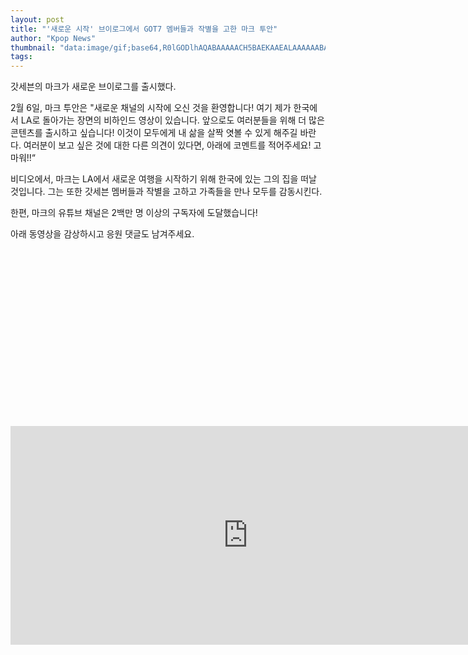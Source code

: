 ```yaml
---
layout: post
title: "'새로운 시작' 브이로그에서 GOT7 멤버들과 작별을 고한 마크 투안"
author: "Kpop News"
thumbnail: "data:image/gif;base64,R0lGODlhAQABAAAAACH5BAEKAAEALAAAAAABAAEAAAICTAEAOw=="
tags: 
---
```



갓세븐의 마크가 새로운 브이로그를 출시했다.

2월 6일, 마크 투안은 "새로운 채널의 시작에 오신 것을 환영합니다! 여기 제가 한국에서 LA로 돌아가는 장면의 비하인드 영상이 있습니다. 앞으로도 여러분들을 위해 더 많은 콘텐츠를 출시하고 싶습니다! 이것이 모두에게 내 삶을 살짝 엿볼 수 있게 해주길 바란다. 여러분이 보고 싶은 것에 대한 다른 의견이 있다면, 아래에 코멘트를 적어주세요! 고마워!!“

비디오에서, 마크는 LA에서 새로운 여행을 시작하기 위해 한국에 있는 그의 집을 떠날 것입니다. 그는 또한 갓세븐 멤버들과 작별을 고하고 가족들을 만나 모두를 감동시킨다.

한편, 마크의 유튜브 채널은 2백만 명 이상의 구독자에 도달했습니다!

아래 동영상을 감상하시고 응원 댓글도 남겨주세요.


<div class="video_wrapper" style="padding-top: 56.25%;">
    <iframe width="760" height="350" frameborder="0" allow="accelerometer; autoplay; clipboard-write; encrypted-media; gyroscope; picture-in-picture" allowfullscreen="" class="lazyload" src="https://www.youtube.com/embed/Jkhu8d0C5O8"></iframe>
</div>
